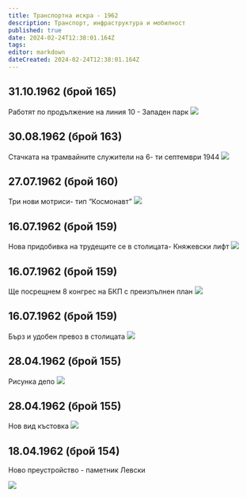 ```yaml
---
title: Транспортна искра - 1962
description: Транспорт, инфраструктура и мобилност
published: true
date: 2024-02-24T12:38:01.164Z
tags: 
editor: markdown
dateCreated: 2024-02-24T12:38:01.164Z
---
```



## 31.10.1962 (брой 165)
Работят по продължение на линия 10 - Западен парк
<img src="http://46.10.181.183:1518/trinmo/literature/vestnik-transportna-iskra/1962/1962.10.31-br165.jpg">

## 30.08.1962 (брой 163) 
Стачката на трамвайните служители на 6- ти септември 1944
<img src="http://46.10.181.183:1518/trinmo/literature/vestnik-transportna-iskra/1962/1962.08.30-br163.jpg">

## 27.07.1962 (брой 160)
Три нови мотриси- тип “Космонавт”
<img src="http://46.10.181.183:1518/trinmo/literature/vestnik-transportna-iskra/1962/1962.07.27-br160.jpg">

## 16.07.1962 (брой 159)
Нова придобивка на трудещите се в столицата- Княжевски лифт
<img src="http://46.10.181.183:1518/trinmo/literature/vestnik-transportna-iskra/1962/1962.07.16-br159.jpg">

## 16.07.1962 (брой 159)
Ще посрещнем 8 конгрес на БКП с преизпълнен план
<img src="http://46.10.181.183:1518/trinmo/literature/vestnik-transportna-iskra/1962/1962.07.17-1.jpg">

## 16.07.1962 (брой 159)
Бърз и удобен превоз в столицата
<img src="http://46.10.181.183:1518/trinmo/literature/vestnik-transportna-iskra/1962/1962.06.16-br159.jpg">

## 28.04.1962 (брой 155)
Рисунка депо
<img src="9999999999999999999">

## 28.04.1962 (брой 155)
Нов вид къстовка
<img src="http://46.10.181.183:1518/trinmo/literature/vestnik-transportna-iskra/1962/1962.04.28-br155.jpg">

## 18.04.1962 (брой 154)
Ново преустройство - паметник Левски

<img src="http://46.10.181.183:1518/trinmo/literature/vestnik-transportna-iskra/1962/1962.04.18-br154.jpg">

